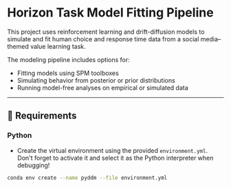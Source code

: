 # Horizon Task Model Fitting Pipeline

This project uses reinforcement learning and drift-diffusion models to simulate and fit human choice and response time data from a social media–themed value learning task.

The modeling pipeline includes options for:
- Fitting models using SPM toolboxes
- Simulating behavior from posterior or prior distributions
- Running model-free analyses on empirical or simulated data

---

## 🔧 Requirements

### Python
- Create the virtual environment using the provided `environment.yml`. Don't forget to activate it and select it as the Python interpreter when debugging!

```bash
conda env create --name pyddm --file environment.yml

